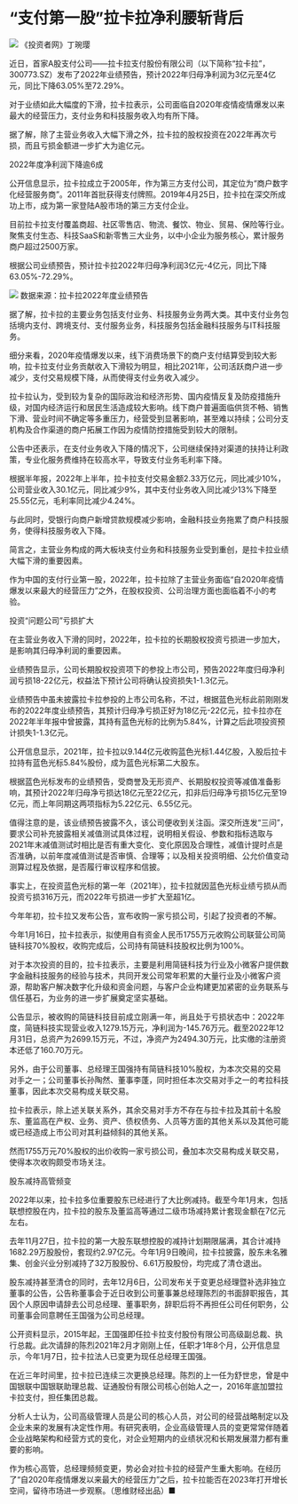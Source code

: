 # “支付第一股”拉卡拉净利腰斩背后

![](https://inews.gtimg.com/newsapp_bt/0/15581931995/1000)
《投资者网》丁琬璎

近日，首家A股支付公司——拉卡拉支付股份有限公司（以下简称“拉卡拉”，300773.SZ）发布了2022年业绩预告，预计2022年归母净利润为3亿元至4亿元，同比下降63.05%至72.29%。

对于业绩如此大幅度的下滑，拉卡拉表示，公司面临自2020年疫情疫情爆发以来最大的经营压力，支付业务和科技服务收入均有所下降。

据了解，除了主营业务收入大幅下滑之外，拉卡拉的股权投资在2022年再次亏损，而且亏损金额进一步扩大为逾亿元。

2022年度净利润下降逾6成

公开信息显示，拉卡拉成立于2005年，作为第三方支付公司，其定位为“商户数字化经营服务商”。2011年首批获得支付牌照。2019年4月25日，拉卡拉在深交所成功上市，成为第一家登陆A股市场的第三方支付企业。

目前拉卡拉支付覆盖商超、社区零售店、物流、餐饮、物业、贸易、保险等行业。聚焦支付生态、科技SaaS和新零售三大业务，以中小企业为服务核心，累计服务商户超过2500万家。

根据公司业绩预告，预计拉卡拉2022年归母净利润3亿元-4亿元，同比下降63.05%-72.29%。

![](https://inews.gtimg.com/newsapp_bt/0/15655133856/1000)
数据来源：拉卡拉2022年度业绩预告

据了解，拉卡拉的主要业务包括支付业务、科技服务业务两大类。其中支付业务包括境内支付、跨境支付、支付服务业务，科技服务包括金融科技服务与IT科技服务。

细分来看，2020年疫情爆发以来，线下消费场景下的商户支付结算受到较大影响，拉卡拉支付业务贡献收入下滑较为明显，相比2021年，公司活跃商户进一步减少，支付交易规模下降，从而使得支付业务收入减少。

拉卡拉认为，受到较为复杂的国际政治和经济形势、国内疫情反复及防疫措施升级，对国内经济运行和居民生活造成较大影响。线下商户普遍面临供货不畅、销售下滑、营业时间不确定等多重压力，经营受到显著影响，甚至难以持续；公司分支机构及合作渠道的商户拓展工作因为疫情防控措施受到较大的限制。

公告中还表示，在支付业务收入下降的情况下，公司继续保持对渠道的扶持让利政策，专业化服务费维持在较高水平，导致支付业务毛利率下降。

根据半年报，2022年上半年，拉卡拉支付交易金额2.33万亿元，同比减少10%，公司营业收入30.1亿元，同比减少9%，其中支付业务收入同比减少13%下降至25.55亿元，毛利率同比减少4.24%。

与此同时，受银行向商户新增贷款规模减少影响，金融科技业务拖累了商户科技服务，使得科技服务收入下降。

简言之，主营业务构成的两大板块支付业务和科技服务业受到重创，是拉卡拉业绩大幅下滑的重要因素。

作为中国的支付行业第一股，2022年，拉卡拉除了主营业务面临“自2020年疫情爆发以来最大的经营压力”之外，在股权投资、公司治理方面也面临着不小的考验。

投资“问题公司”亏损扩大

在主营业务收入下滑的同时，2022年，拉卡拉的长期股权投资亏损进一步加大，是影响其归母净利润的重要因素。

业绩预告显示，公司长期股权投资项下的参投上市公司，预告2022年度归母净利润亏损18-22亿元，权益法下预计公司将确认投资损失1-1.3亿元。

业绩预告中虽未披露拉卡拉参投的上市公司名称，不过，根据蓝色光标此前刚刚发布的2022年度业绩预告，其预计归母净亏损正好为18亿元-22亿元，拉卡拉亦在2022年半年报中曾披露，其持有蓝色光标的比例为5.84%，计算之后此项投资预计损失1-1.3亿元。

公开信息显示，2021年，拉卡拉以9.144亿元收购蓝色光标1.44亿股，入股后拉卡拉持有蓝色光标5.84%股份，成为蓝色光标第二大股东。

根据蓝色光标发布的业绩预告，受商誉及无形资产、长期股权投资等减值准备影响，其预计2022年归母净亏损达18亿元至22亿元，扣非后归母净亏损15亿元至19亿元，而上年同期这两项指标为5.22亿元、6.55亿元。

值得注意的是，该业绩预告披露不久，该公司便收到关注函。深交所连发“三问”，要求公司补充披露相关减值测试具体过程，说明相关假设、参数和指标选取与2021年末减值测试时相比是否有重大变化、变化原因及合理性，减值计提时点是否准确，以前年度减值测试是否审慎、合理等；以及相关投资明细、公允价值变动测算过程及依据，是否履行审议程序和信披。

事实上，在投资蓝色光标的第一年（2021年），拉卡拉就因蓝色光标业绩亏损从而投资亏损316万元，而2022年亏损进一步扩大至超1亿。

今年年初，拉卡拉又发布公告，宣布收购一家亏损公司，引起了投资者的不解。

今年1月16日，拉卡拉表示，拟使用自有资金人民币1755万元收购公司联营公司简链科技70%股权，收购完成后，公司持有简链科技股权比例为100%。

对于本次投资的目的，拉卡拉表示，主要是利用简链科技为行业及小微客户提供数字金融科技服务的经验与技术，共同开发公司常年积累的大量行业及小微客户资源，帮助客户解决数字化升级和资金问题，与客户企业构建更加紧密的业务联系与信任基石，为业务的进一步扩展奠定坚实基础。

公告显示，被收购的简链科技目前成立刚满一年，尚且处于亏损状态中：2022年度，简链科技实现营业收入1279.15万元，净利润为-145.76万元。截至2022年12月31日，总资产为2699.15万元，不过，净资产为2494.30万元，比实缴的注册资本还低了160.70万元。

另外，由于公司董事、总经理王国强持有简链科技10%股权，为本次交易的交易对手之一；公司董事长孙陶然、董事李蓬，同时担任本次交易对手之一的考拉科技董事，因此本次交易构成关联交易。

拉卡拉表示，除上述关联关系外，其余交易对手方不存在与拉卡拉及其前十名股东、董监高在产权、业务、资产、债权债务、人员等方面的其他关系以及其他可能或已经造成上市公司对其利益倾斜的其他关系。

然而1755万元70%股权的出价收购一家亏损公司，叠加本次交易构成关联交易，使得本次收购颇受市场关注。

股东减持高管频变

2022年以来，拉卡拉多位重要股东已经进行了大比例减持。截至今年1月末，包括联想控股在内，拉卡拉的股东及董监高等通过二级市场减持累计套现金额在7亿元左右。

去年11月27日，拉卡拉的第一大股东联想控股的减持计划期限届满，其合计减持1682.29万股股份，套现约2.97亿元。今年1月9日晚间，拉卡拉披露，股东未名雅集、创金兴业分别减持了32万股股份、6.61万股股份，均完成了清仓退出。

股东减持甚至清仓的同时，去年12月6日，公司发布关于变更总经理暨补选非独立董事的公告，公告称董事会于近日收到公司董事兼总经理陈烈的书面辞职报告，其因个人原因申请辞去公司总经理、董事职务，辞职后将不再担任公司任何职务，公司董事会同意聘任王国强为公司总经理。

公开资料显示，2015年起，王国强即任拉卡拉支付股份有限公司高级副总裁、执行总裁。此次请辞的陈烈2021年2月才刚刚上任，任职才1年8个月，公开信息显示，今年1月7日，拉卡拉法人已变更为现任总经理王国强。

在近三年时间里，拉卡拉已连续三次更换总经理。陈烈的上一任为舒世忠，曾是中国银联中国银联助理总裁、证通股份有限公司核心创始人之一，2016年底加盟拉卡拉支付，担任集团总裁。

分析人士认为，公司高级管理人员是公司的核心人员，对公司的经营战略制定以及企业未来的发展有决定性作用。有研究表明，企业高级管理人员的变更常常伴随着企业战略架构和经营方式的变化，对企业短期内的业绩状况和长期发展潜力都有重要的影响。

作为核心高管，总经理频频变更，势必会对拉卡拉的经营产生重大影响。在经历了“自2020年疫情爆发以来最大的经营压力”之后，拉卡拉能否在2023年打开增长空间，留待市场进一步观察。（思维财经出品）■

